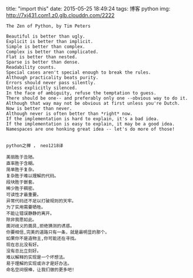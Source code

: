 title: "import this"
date: 2015-05-25 18:49:24
tags: 博客 python
img: http://7xj431.com1.z0.glb.clouddn.com/2222

	The Zen of Python, by Tim Peters
	
	Beautiful is better than ugly.
	Explicit is better than implicit.
	Simple is better than complex.
	Complex is better than complicated.
	Flat is better than nested.
	Sparse is better than dense.
	Readability counts.
	Special cases aren't special enough to break the rules.
	Although practicality beats purity.
	Errors should never pass silently.
	Unless explicitly silenced.
	In the face of ambiguity, refuse the temptation to guess.
	There should be one-- and preferably only one --obvious way to do it.
	Although that way may not be obvious at first unless you're Dutch.
	Now is better than never.
	Although never is often better than *right* now.
	If the implementation is hard to explain, it's a bad idea.
	If the implementation is easy to explain, it may be a good idea.
	Namespaces are one honking great idea -- let's do more of those!


	python之禅 ， neo1218译

	美丽胜于丑陋。
	直率胜于含糊。
	简单胜于复杂。
	复杂胜于难以理解的代码。
	段块胜于嵌套。
	稀少胜于稠密。
	可读性才最重要。
	异常代码还不足以打破规则的天牢。
	为了实用需要牺牲。
	不能让错误静静的离开。
	除非我愿如此。
	面对歧义的面具,拒绝猜测的诱惑。
	你要相信,完美的道路只有一条，就是最明显的那个。
	如果你不是造物主,你可能还在寻找。
	现在总比没有好。
	没有总比立刻好。
	难以解释的实现是一个坏想法。
	易于理解的实现或许才是好办法。
	命名空间很棒，让我们做的更多吧!
	
	
	
	
	
	
	
